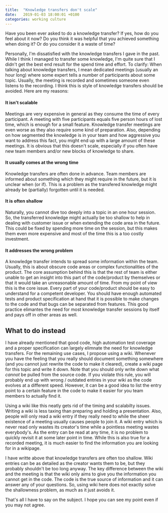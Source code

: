 ```yaml
---
title:  "Knowledge transfers don't scale"
date:   2019-01-03 18:00:01 +0100
categories: working culture
---
```

Have you been ever asked to do a knowledge transfer? If yes, how do you feel about it now?
Do you think it was helpful that you achieved something when doing it? Or do you consider it
a waste of time?

Personally, I'm dissatisfied with the knowledge transfers I gave in the past. While I think I 
managed to transfer some knowledge, I'm quite sure that I didn't get the best end result for the
spend time and effort. To clarify: When talking about knowledge transfers, I mean dedicated meetings
(usually an hour long) where some expert tells a number of participants about some topic. Usually, the
meeting is recorded and sometimes someone even listens to the recording. 
I think this is style of knowledge transfers should be avoided. Here are my reasons:
	
#### It isn't scalable
Meetings are very expensive in general as they consume the time of every participant. 
A meeting with five participants equals five person hours of lost time, which is enough for a small feature.
Knowledge transfer meetings are even worse as they also require some kind of preparation. Also, depending on how
segmented the knowledge is in your team and how aggressive you want to address this fact, you might end up with a 
large amount of these meetings. It is obvious that this doesn't scale, especially if you often have new team members
and/or new blocks of knowledge to share.

#### It usually comes at the wrong time
Knowledge transfers are often done in advance. Team members are informed about something which they might require
in the future, but it is unclear when (or if). This is a problem as the transfered knowledge might already be
(partially) forgotten until it is needed.

#### It is often shallow
Naturally, you cannot dive too deeply into a topic in an one hour session. So, the transferred knowledge might 
actually be too shallow to help in dealing with customer issue or when extending the code area in the future. 
This could be fixed by spending more time on the session, but this makes them even more expensive and most of 
the time this is a too costly investment.

#### It addresses the wrong problem 
A knowledge transfer intends to spread some information within the team. Usually, this is about obscure code
areas or complex functionalities of the product. The core assumption behind this is that the rest of team is
either unable to get an insight into this part of the code/product by themselves or that it would take an
unreasonable amount of time. From my point of view this is the core issue. 
Every part of your code/product should be easy to understand for a competent developer. You should have enough
automated tests and product specification at hand that it is possible to make changes to the code and that bugs
can be separated from features. This good practice elimantes the need for most knowledge transfer sessions by itself
and pays off in other areas as well.

## What to do instead
I have already mentioned that good code, high automation test coverage and a proper specification can largely
elimnate the need for knowledge transfers. For the remaining use cases, I propose using a wiki. Whenever you have
the feeling that you really should document something somewhere (and you cannot just rewrite the code to make
it cleared), create a wiki page for this topic and write it down. Note that you should only write down what
*cannot* be pulled from the source code. If you violate this rule, you will probably end up with wrong / 
outdated entries in your wiki as the code evolves at a different speed. However, it can be a good idea to 
list the entry point to a certain feature in the code to make it easier for you team members to actually find
it. 

Using a wiki like this neatly gets rid of the timing and scalabilty issues. Writing a wiki is less taxing than
preparing and holding a presentation. Also, people will only read a wiki entry if they really need to while 
the sheer existence of a meeting usually causes people to join it. A wiki entry which is never read only wastes
its creator's time while a pointless meeting wastes everybody's. As the entry can be read at any time, it is no
problem to quickly revisit it at some later point in time. While this is also true for a recorded meeting, 
it is much easier to find the information you are looking for in a wikipage.

I have writte above that knowledge transfers are often too shallow. Wiki entries can be as detailed as the 
creator wants them to be, but they probably shouldn't be too long anyway. The key difference between the
wiki and the meeting is that the wiki only aims to give you the information you cannot get in the code. The
code is the true source of information and it can answer any of your questions. So, using wiki here does not
exactly solve the shallowness problem, as much as it just avoids it. 

That's all I have to say on the subject. I hope you can see my point even if you may not agree.